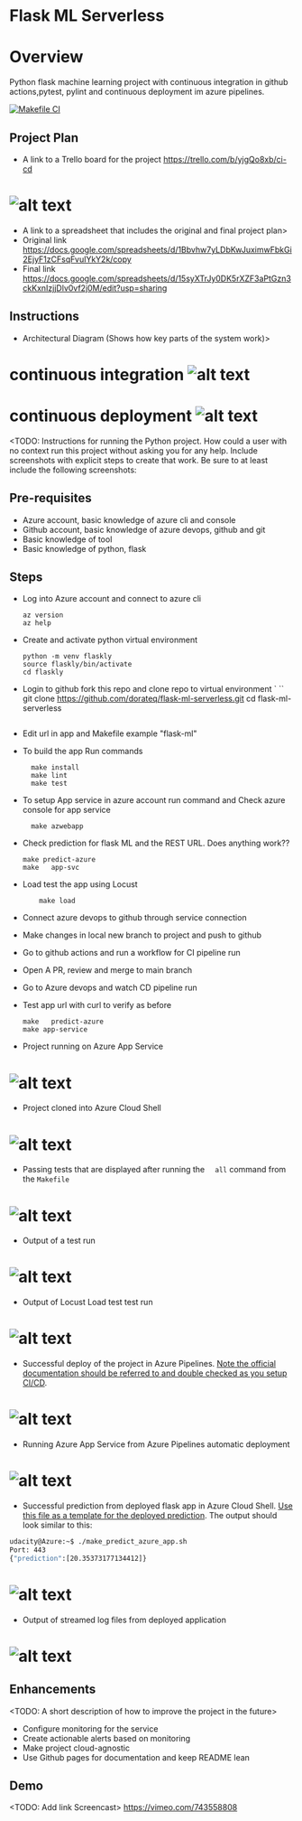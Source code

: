 # Flask ML Serverless


# Overview

Python flask machine learning project with continuous integration in github actions,pytest, pylint and continuous deployment im azure pipelines.

[![Makefile CI](https://github.com/dorateq/flask-ml-serverless/actions/workflows/makefile.yml/badge.svg?branch=main)](https://github.com/dorateq/flask-ml-serverless/actions/workflows/makefile.yml)

## Project Plan


* A link to a Trello board for the project https://trello.com/b/yjgQo8xb/ci-cd
# ![alt text](https://github.com/dorateq/flask-ml-serverless/blob/main/trello.png)

* A link to a spreadsheet that includes the original and final project plan>
* Original link https://docs.google.com/spreadsheets/d/1Bbvhw7yLDbKwJuximwFbkGi2EjyF1zCFsqFvuIYkY2k/copy
* Final link https://docs.google.com/spreadsheets/d/15syXTrJy0DK5rXZF3aPtGzn3ckKxnIzjjDlv0vf2j0M/edit?usp=sharing

## Instructions
  
* Architectural Diagram (Shows how key parts of the system work)>
# continuous integration ![alt text](https://github.com/dorateq/flask-ml-serverless/blob/main/ci.png)
# continuous deployment ![alt text](https://github.com/dorateq/flask-ml-serverless/blob/main/architecture.png)


<TODO:  Instructions for running the Python project.  How could a user with no context run this project without asking you for any help.  Include screenshots with explicit steps to create that work. Be sure to at least include the following screenshots:

## Pre-requisites
- Azure account, basic knowledge of azure cli and console
- Github account, basic knowledge of azure devops, github and git
- Basic knowledge of   tool
- Basic knowledge of python, flask 

## Steps
- Log into Azure account and connect to azure cli 
    ```
    az version
    az help 
    ```
- Create and activate python virtual environment 
    ```
    python -m venv flaskly
    source flaskly/bin/activate
    cd flaskly
    ```
- Login to github fork this repo and clone repo to virtual environment `
    `` 
    git clone https://github.com/dorateq/flask-ml-serverless.git
    cd flask-ml-serverless
    ```
- Edit url in app and Makefile example "flask-ml"
- To build the app Run   commands  
    ```
      make install
      make lint
      make test
    ```
- To setup App service in azure account run command and Check azure console for app service 
    ```
      make azwebapp 
    ```

- Check prediction for flask ML and the REST URL. Does anything work?? 
    ``` 
    make predict-azure
    make   app-svc 
    ```
- Load test the app using Locust 
    ``` 
        make load
    ```
- Connect azure devops to github through service connection  
- Make changes in local new branch to project and push to github
- Go to github actions and run a workflow for CI pipeline run 
- Open A PR, review and merge to main branch
- Go to Azure devops and watch CD pipeline run 
- Test app url with curl to verify as before 
    ```
    make   predict-azure
    make app-service
    ```

* Project running on Azure App Service
# ![alt text](https://github.com/dorateq/flask-ml-serverless/blob/main/appazure.png)

* Project cloned into Azure Cloud Shell
# ![alt text](https://github.com/dorateq/flask-ml-serverless/blob/main/flask-azurecli.png)

* Passing tests that are displayed after running the `  all` command from the `Makefile`
# ![alt text](https://github.com/dorateq/flask-ml-serverless/blob/main/make-all.png)

* Output of a test run
# ![alt text](https://github.com/dorateq/flask-ml-serverless/blob/main/gh-actions.png)

* Output of Locust Load test test run
# ![alt text](https://github.com/dorateq/flask-ml-serverless/blob/main/locust10.png)


* Successful deploy of the project in Azure Pipelines.  [Note the official documentation should be referred to and double checked as you setup CI/CD](https://docs.microsoft.com/en-us/azure/devops/pipelines/ecosystems/python-webapp?view=azure-devops).
# ![alt text](https://github.com/dorateq/flask-ml-serverless/blob/main/azurepipeline-run.png)

* Running Azure App Service from Azure Pipelines automatic deployment
# ![alt text](https://github.com/dorateq/flask-ml-serverless/blob/main/azuredeployment.png)


* Successful prediction from deployed flask app in Azure Cloud Shell.  [Use this file as a template for the deployed prediction](https://github.com/udacity/nd082-Azure-Cloud-DevOps-Starter-Code/blob/master/C2-AgileDevelopmentwithAzure/project/starter_files/flask-sklearn/make_predict_azure_app.sh).
The output should look similar to this:


```bash
udacity@Azure:~$ ./make_predict_azure_app.sh
Port: 443
{"prediction":[20.35373177134412]}
```
# ![alt text](https://github.com/dorateq/flask-ml-serverless/blob/main/make-predict.png)


* Output of streamed log files from deployed application
# ![alt text](https://github.com/dorateq/flask-ml-serverless/blob/main/app-svc.png)


## Enhancements

<TODO: A short description of how to improve the project in the future>
- Configure monitoring for the service 
- Create actionable alerts based on monitoring 
- Make project cloud-agnostic 
- Use Github pages for documentation and keep README lean

## Demo 

<TODO: Add link Screencast>
https://vimeo.com/743558808

